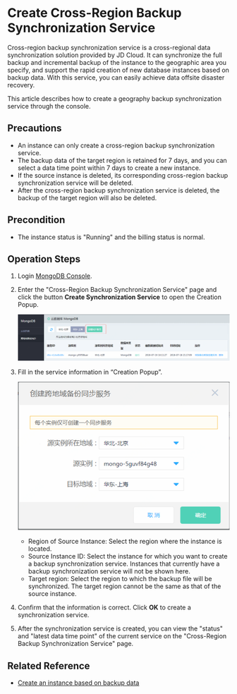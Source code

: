 # Create Cross-Region Backup Synchronization Service

Cross-region backup synchronization service is a cross-regional data synchronization solution provided by JD Cloud. It can synchronize the full backup and incremental backup of the instance to the geographic area you specify, and support the rapid creation of new database instances based on backup data. With this service, you can easily achieve data offsite disaster recovery.

This article describes how to create a geography backup synchronization service through the console.


## Precautions

- An instance can only create a cross-region backup synchronization service.
- The backup data of the target region is retained for 7 days, and you can select a data time point within 7 days to create a new instance.
- If the source instance is deleted, its corresponding cross-region backup synchronization service will be deleted.
- After the cross-region backup synchronization service is deleted, the backup of the target region will also be deleted.



## Precondition

- The instance status is "Running" and the billing status is normal.


## Operation Steps

1. Login [MongoDB Console](https://mongodb-console.jdcloud.com/mongodb?dataCenter=bj_02).
1. Enter the "Cross-Region Backup Synchronization Service" page and click the button **Create Synchronization Service** to open the Creation Popup.

   ![Create Synchronization Service](../../../../../image/mongodb/mongo-043.png)

1. Fill in the service information in “Creation Popup”.

   ![Create Synchronization Service](../../../../../image/mongodb/mongo-044.png)

   - Region of Source Instance: Select the region where the instance is located.
   - Source Instance ID: Select the instance for which you want to create a backup synchronization service. Instances that currently have a backup synchronization service will not be shown here.
   - Target region: Select the region to which the backup file will be synchronized. The target region cannot be the same as that of the source instance.

1. Confirm that the information is correct. Click **OK** to create a synchronization service.
2. After the synchronization service is created, you can view the "status" and "latest data time point" of the current service on the "Cross-Region Backup Synchronization Service" page.


## Related Reference

- [Create an instance based on backup data](Create-Instance-by-Backup-Sync.md)
